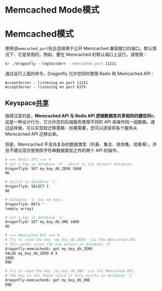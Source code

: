 # Memcached Mode模式
# Memcached模式
使用该`memcached_port`标志选择用于公开 Memcached 兼容接口的端口。默认情况下，它是禁用的。例如，要在 Memcached 的默认端口上运行，请使用：

```bash
$> ./dragonfly --logtostderr --memcached_port 11211
```
通过运行上面的命令，Dragonfly 允许您同时使用 Redis 和 Memcached API：

```Plain Text
AcceptServer - listening on port 11211
AcceptServer - listening on port 6379
```
## Keyspace[共享](/docs/managing-dragonfly/Memcached-Mode.md#keyspace共享 "直接链接到 keyspace 共享")
值得注意的是，**Memcached API 与 Redis API 逻辑数据库共享相同的键空间**`0`。这是一种设计行为，它允许您的后端服务使用不同的 API 来操作同一组数据。通过这样做，可以实现软迁移策略 - 如果需要，您可以逐渐将各个服务从 Memcached API 迁移出来。

但是，Memcached 不支持复杂的数据类型（列表、集合、排序集、哈希等），并且不建议混合使用除字符串数据类型之外的两个 API 的操作。

```bash
# === Redis API === #
# Set a key in database '0', which is the default database.
dragonfly$> SET my_key_db_ZERO 1000
OK

# Switch to database '1'.
dragonfly$> SELECT 1
OK

# Database '1' has no keys.
dragonfly$> KEYS *
(empty array)

# Set a key in database '1'.
dragonfly$> SET my_key_db_ONE 1000
OK
```
```bash
# === Memcached API === #
# Try to read the key 'my_key_db_ZERO' via the Memcached API.
# This works since the key exists in database '0'.
dragonfly-memcached$> get my_key_db_ZERO
VALUE my_key_db_ZERO 0 4
1000
END

# Try to read the key 'my_key_db_ONE' via the Memcached API.
# The key is not found since it only exists in database '1'.
dragonfly-memcached$> get my_key_db_ONE 
END
```
